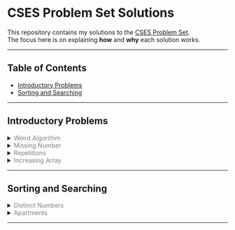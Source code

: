 # CSES Problem Set Solutions

This repository contains my solutions to the [CSES Problem Set](https://cses.fi/problemset/).  
The focus here is on explaining **how** and **why** each solution works.  

---

## Table of Contents
- [Introductory Problems](#introductory-problems)
- [Sorting and Searching](#sorting-and-searching)

---

## Introductory Problems

<details>
<summary><span style="color:grey">Weird Algorithm</span></summary>

- Start from `n`.  
- If `n` is even then divide by 2.  
- If odd then multiply by 3 and add 1.  
- Continue until `n = 1`.  
- O(log n) time.  

</details>

<details>
<summary><span style="color:grey">Missing Number</span></summary>

We know the sum of numbers from 1 to n is `n*(n+1)/2` total.  
- Read the n-1 given numbers, compute their sum.  
- Subtract from the total to find the missing number.  
- Time complexity: O(n). Space: O(1).
- test

</details>


<details>
<summary><span style="color:grey">Repetitions</span></summary>

- We iterate through the string, tracking the length of the current run of identical characters.  
- Update the maximum run length whenever it increases and reset counter back to one when it's a different character.
- Time complexity: O(n). Space: O(1).

</details>


<details>

<summary><span style="color:grey">Increasing Array</span></summary>

- Iterate through the array tracking the value of the previous element. 
- If the current element is smaller than the previous then we need to increase the total count by the difference.
- Time complexity: 0(n)

</details>




---

## Sorting and Searching

<details>
<summary><span style="color:grey">Distinct Numbers</span></summary>

- Sort the array and count the number of distinct elements by comparing each to the previous.
- The most straight forward way to accomplish this is by transforming the input array into a set and printing the size.
- Time complexity: O(n log n). Space: O(1) extra.

</details>

<details>
<summary><span style="color:grey">Apartments</span></summary>

We sort both desired sizes and available apartments.  
Use two pointers to match each applicant with the closest acceptable apartment within `k` size difference.  
- Time complexity: O(n log n).  

</details>


---
